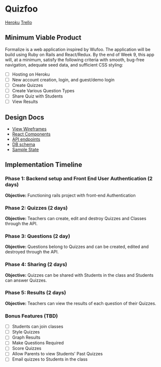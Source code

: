 # Quizfoo

[Heroku](https://quizfoo.herokuapp.com/)
[Trello](https://trello.com/b/9szx69wF/wufoo-clone)

## Minimum Viable Product

Formalize is a web application inspired by Wufoo. The application will be build using Ruby on Rails and React/Redux. By the end of Week 9, this app will, at a minimum, satisfy the following criteria with smooth, bug-free navigation, adequate seed data, and sufficient CSS styling:

- [ ] Hosting on Heroku
- [ ] New account creation, login, and guest/demo login
- [ ] Create Quizzes
- [ ] Create Various Question Types
- [ ] Share Quiz with Students
- [ ] View Results

## Design Docs

* [View Wireframes][wireframes]
* [React Components][components]
* [API endpoints][api-endpoints]
* [DB schema][schema]
* [Sample State][sample-state]

[wireframes]: ./wireframes
[components]: ./component-hierarchy.md
[sample-state]: ./sample-state.md
[api-endpoints]: ./api-endpoints.md
[schema]: ./schema.md

## Implementation Timeline

### Phase 1: Backend setup and Front End User Authentication (2 days)

**Objective:** Functioning rails project with front-end Authentication

### Phase 2: Quizzes (2 days)

**Objective:** Teachers can create, edit and destroy Quizzes and Classes through
the API.

### Phase 3: Questions (2 day)

**Objective:** Questions belong to Quizzes and can be created, edited and destroyed through the API.

### Phase 4: Sharing (2 days)

**Objective:** Quizzes can be shared with Students in the class and Students can answer Quizzes.

### Phase 5: Results (2 days)

**Objective:** Teachers can view the results of each question of their Quizzes.

### Bonus Features (TBD)
- [ ] Students can join classes
- [ ] Style Quizzes
- [ ] Graph Results
- [ ] Make Questions Required
- [ ] Score Quizzes
- [ ] Allow Parents to view Students' Past Quizzes
- [ ] Email quizzes to Students in the class
